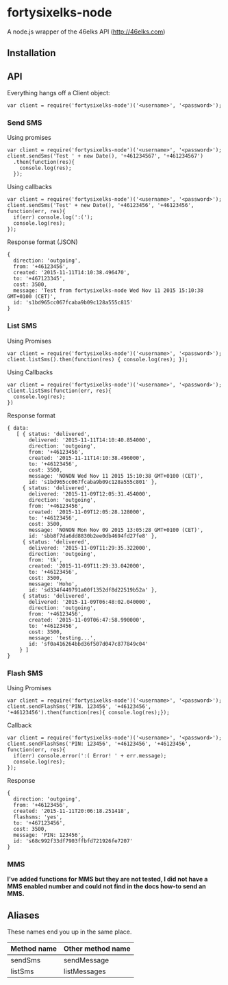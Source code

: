 # fortysixelks-node
A node.js wrapper of the 46elks API (http://46elks.com)


## Installation


## API
Everything hangs off a Client object:
```
var client = require('fortysixelks-node')('<username>', '<password>');
```


### Send SMS
Using promises
```
var client = require('fortysixelks-node')('<username>', '<password>');
client.sendSms('Test ' + new Date(), '+461234567', '+461234567')
  .then(function(res){
    console.log(res);
  });
```

Using callbacks
```
var client = require('fortysixelks-node')('<username>', '<password>');
client.sendSms('Test' + new Date(), '+46123456', '+46123456', function(err, res){
  if(err) console.log(':(');
  console.log(res);
});
```

Response format (JSON)
```
{
  direction: 'outgoing',
  from: '+46123456',
  created: '2015-11-11T14:10:38.496470',
  to: '+467123345',
  cost: 3500,
  message: 'Test from fortysixelks-node Wed Nov 11 2015 15:10:38 GMT+0100 (CET)',
  id: 's1bd965cc067fcaba9b09c128a555c815'
}
```

### List SMS
Using Promises
```
var client = require('fortysixelks-node')('<username>', '<password>');
client.listSms().then(function(res) { console.log(res); });
```

Using Callbacks
```
var client = require('fortysixelks-node')('<username>', '<password>');
client.listSms(function(err, res){
  console.log(res);
})
```
Response format
```
{ data:
   [ { status: 'delivered',
       delivered: '2015-11-11T14:10:40.854000',
       direction: 'outgoing',
       from: '+46123456',
       created: '2015-11-11T14:10:38.496000',
       to: '+46123456',
       cost: 3500,
       message: 'NONON Wed Nov 11 2015 15:10:38 GMT+0100 (CET)',
       id: 's1bd965cc067fcaba9b09c128a555c801' },
     { status: 'delivered',
       delivered: '2015-11-09T12:05:31.454000',
       direction: 'outgoing',
       from: '+46123456',
       created: '2015-11-09T12:05:28.128000',
       to: '+46123456',
       cost: 3500,
       message: 'NONON Mon Nov 09 2015 13:05:28 GMT+0100 (CET)',
       id: 'sbb8f7da6dd8830b2ee0db4694fd27fe8' },
     { status: 'delivered',
       delivered: '2015-11-09T11:29:35.322000',
       direction: 'outgoing',
       from: 'tk',
       created: '2015-11-09T11:29:33.042000',
       to: '+46123456',
       cost: 3500,
       message: 'Hoho',
       id: 'sd334f449791a00f1352df8d22519b52a' },
     { status: 'delivered',
       delivered: '2015-11-09T06:48:02.040000',
       direction: 'outgoing',
       from: '+46123456',
       created: '2015-11-09T06:47:58.990000',
       to: '+46123456',
       cost: 3500,
       message: 'testing...',
       id: 'sf0a416264bbd36f507d047c877849c04'
    } ]
}
```

### Flash SMS
Using Promises
```
var client = require('fortysixelks-node')('<username>', '<password>');
client.sendFlashSms('PIN. 123456', '+46123456', '+46123456').then(function(res){ console.log(res);});
```

Callback
```
var client = require('fortysixelks-node')('<username>', '<password>');
client.sendFlashSms('PIN: 123456', '+46123456', '+46123456', function(err, res){
  if(err) console.error(':( Error! ' + err.message);
  console.log(res);
});
```

Response
```
{
  direction: 'outgoing',
  from: '+46123456',
  created: '2015-11-11T20:06:18.251418',
  flashsms: 'yes',
  to: '+467123456',
  cost: 3500,
  message: 'PIN: 123456',
  id: 's68c992f33df7903ffbfd721926fe7207'
}
```

### MMS
**I've added functions for MMS but they are not tested, I did not have a MMS enabled number and could not find in the docs how-to send an MMS.**



## Aliases
These names end you up in the same place.

|Method name | Other method name|
|------------|------------------|
| sendSms    | sendMessage      |
| listSms    | listMessages     |
